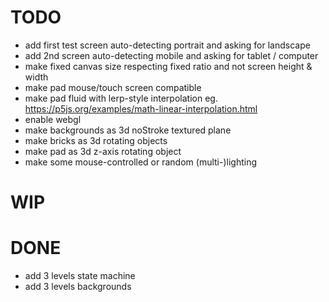 # TODO
- add first test screen auto-detecting portrait and asking for landscape
- add 2nd screen auto-detecting mobile and asking for tablet / computer
- make fixed canvas size respecting fixed ratio and not screen height & width
- make pad mouse/touch screen compatible
- make pad fluid with lerp-style interpolation eg. https://p5js.org/examples/math-linear-interpolation.html
- enable webgl
- make backgrounds as 3d noStroke textured plane
- make bricks as 3d rotating objects
- make pad as 3d z-axis rotating object 
- make some mouse-controlled or random (multi-)lighting

# WIP

# DONE
- add 3 levels state machine
- add 3 levels backgrounds
